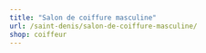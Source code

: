```yaml
---
title: "Salon de coiffure masculine"
url: /saint-denis/salon-de-coiffure-masculine/
shop: coiffeur
---
```

